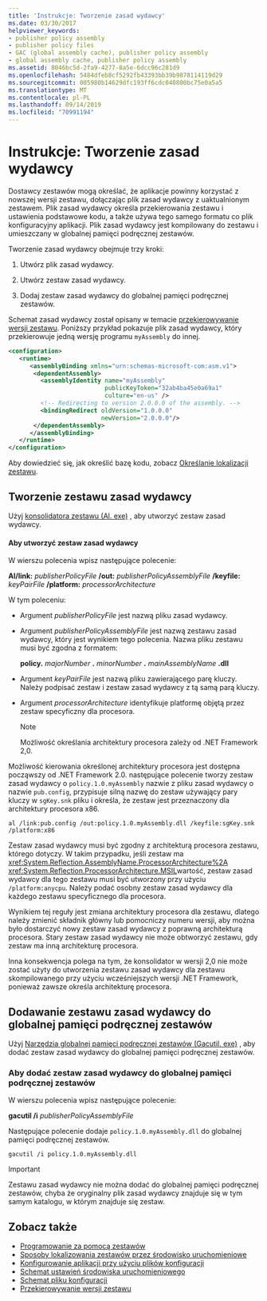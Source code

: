```yaml
---
title: 'Instrukcje: Tworzenie zasad wydawcy'
ms.date: 03/30/2017
helpviewer_keywords:
- publisher policy assembly
- publisher policy files
- GAC (global assembly cache), publisher policy assembly
- global assembly cache, publisher policy assembly
ms.assetid: 8046bc5d-2fa9-4277-8a5e-6dcc96c281d9
ms.openlocfilehash: 5484dfeb8cf5292fb43393bb39b9878114119d29
ms.sourcegitcommit: 005980b14629dfc193ff6cdc040800bc75e0a5a5
ms.translationtype: MT
ms.contentlocale: pl-PL
ms.lasthandoff: 09/14/2019
ms.locfileid: "70991194"
---
```

# <a name="how-to-create-a-publisher-policy"></a>Instrukcje: Tworzenie zasad wydawcy

Dostawcy zestawów mogą określać, że aplikacje powinny korzystać z nowszej wersji zestawu, dołączając plik zasad wydawcy z uaktualnionym zestawem. Plik zasad wydawcy określa przekierowania zestawu i ustawienia podstawowe kodu, a także używa tego samego formatu co plik konfiguracyjny aplikacji. Plik zasad wydawcy jest kompilowany do zestawu i umieszczany w globalnej pamięci podręcznej zestawów.

Tworzenie zasad wydawcy obejmuje trzy kroki:

1. Utwórz plik zasad wydawcy.

2. Utwórz zestaw zasad wydawcy.

3. Dodaj zestaw zasad wydawcy do globalnej pamięci podręcznej zestawów.

Schemat zasad wydawcy został opisany w temacie [przekierowywanie wersji zestawu](redirect-assembly-versions.md). Poniższy przykład pokazuje plik zasad wydawcy, który przekierowuje jedną wersję programu `myAssembly` do innej.

```xml
<configuration>
   <runtime>
      <assemblyBinding xmlns="urn:schemas-microsoft-com:asm.v1">
       <dependentAssembly>
         <assemblyIdentity name="myAssembly"
                           publicKeyToken="32ab4ba45e0a69a1"
                           culture="en-us" />
         <!-- Redirecting to version 2.0.0.0 of the assembly. -->
         <bindingRedirect oldVersion="1.0.0.0"
                          newVersion="2.0.0.0"/>
       </dependentAssembly>
      </assemblyBinding>
   </runtime>
</configuration>
```

Aby dowiedzieć się, jak określić bazę kodu, zobacz [Określanie lokalizacji zestawu](specify-assembly-location.md).

## <a name="creating-the-publisher-policy-assembly"></a>Tworzenie zestawu zasad wydawcy

Użyj [konsolidatora zestawu (Al. exe)](../tools/al-exe-assembly-linker.md) , aby utworzyć zestaw zasad wydawcy.

#### <a name="to-create-a-publisher-policy-assembly"></a>Aby utworzyć zestaw zasad wydawcy

W wierszu polecenia wpisz następujące polecenie:

**Al/link:** *publisherPolicyFile* **/out:** *publisherPolicyAssemblyFile* **/keyfile:** *keyPairFile* **/platform:** *processorArchitecture*

W tym poleceniu:

- Argument *publisherPolicyFile* jest nazwą pliku zasad wydawcy.

- Argument *publisherPolicyAssemblyFile* jest nazwą zestawu zasad wydawcy, który jest wynikiem tego polecenia. Nazwa pliku zestawu musi być zgodna z formatem:

  **policy.** *majorNumber* **.** *minorNumber* **.** *mainAssemblyName* **.dll**

- Argument *keyPairFile* jest nazwą pliku zawierającego parę kluczy. Należy podpisać zestaw i zestaw zasad wydawcy z tą samą parą kluczy.

- Argument *processorArchitecture* identyfikuje platformę objętą przez zestaw specyficzny dla procesora.

  > [!NOTE]
  > Możliwość określania architektury procesora zależy od .NET Framework 2,0.

Możliwość kierowania określonej architektury procesora jest dostępna począwszy od .NET Framework 2.0. następujące polecenie tworzy zestaw zasad wydawcy o `policy.1.0.myAssembly` nazwie z pliku zasad wydawcy o nazwie `pub.config`, przypisuje silną nazwę do zestaw używający pary kluczy w `sgKey.snk` pliku i określa, że zestaw jest przeznaczony dla architektury procesora x86.

```
al /link:pub.config /out:policy.1.0.myAssembly.dll /keyfile:sgKey.snk /platform:x86
```

Zestaw zasad wydawcy musi być zgodny z architekturą procesora zestawu, którego dotyczy. W takim przypadku, jeśli zestaw ma <xref:System.Reflection.AssemblyName.ProcessorArchitecture%2A> <xref:System.Reflection.ProcessorArchitecture.MSIL>wartość, zestaw zasad wydawcy dla tego zestawu musi być utworzony przy użyciu `/platform:anycpu`. Należy podać osobny zestaw zasad wydawcy dla każdego zestawu specyficznego dla procesora.

Wynikiem tej reguły jest zmiana architektury procesora dla zestawu, dlatego należy zmienić składnik główny lub pomocniczy numeru wersji, aby można było dostarczyć nowy zestaw zasad wydawcy z poprawną architekturą procesora. Stary zestaw zasad wydawcy nie może obtworzyć zestawu, gdy zestaw ma inną architekturę procesora.

Inna konsekwencja polega na tym, że konsolidator w wersji 2,0 nie może zostać użyty do utworzenia zestawu zasad wydawcy dla zestawu skompilowanego przy użyciu wcześniejszych wersji .NET Framework, ponieważ zawsze określa architekturę procesora.

## <a name="adding-the-publisher-policy-assembly-to-the-global-assembly-cache"></a>Dodawanie zestawu zasad wydawcy do globalnej pamięci podręcznej zestawów

Użyj [Narzędzia globalnej pamięci podręcznej zestawów (Gacutil. exe)](../tools/gacutil-exe-gac-tool.md) , aby dodać zestaw zasad wydawcy do globalnej pamięci podręcznej zestawów.

### <a name="to-add-the-publisher-policy-assembly-to-the-global-assembly-cache"></a>Aby dodać zestaw zasad wydawcy do globalnej pamięci podręcznej zestawów

W wierszu polecenia wpisz następujące polecenie:

**gacutil /i**  *publisherPolicyAssemblyFile*

Następujące polecenie dodaje `policy.1.0.myAssembly.dll` do globalnej pamięci podręcznej zestawów.

```
gacutil /i policy.1.0.myAssembly.dll
```

> [!IMPORTANT]
> Zestawu zasad wydawcy nie można dodać do globalnej pamięci podręcznej zestawów, chyba że oryginalny plik zasad wydawcy znajduje się w tym samym katalogu, w którym znajduje się zestaw.

## <a name="see-also"></a>Zobacz także

- [Programowanie za pomocą zestawów](../../standard/assembly/program.md)
- [Sposoby lokalizowania zestawów przez środowisko uruchomieniowe](../deployment/how-the-runtime-locates-assemblies.md)
- [Konfigurowanie aplikacji przy użyciu plików konfiguracji](index.md)
- [Schemat ustawień środowiska uruchomieniowego](./file-schema/runtime/index.md)
- [Schemat pliku konfiguracji](./file-schema/index.md)
- [Przekierowywanie wersji zestawu](redirect-assembly-versions.md)
